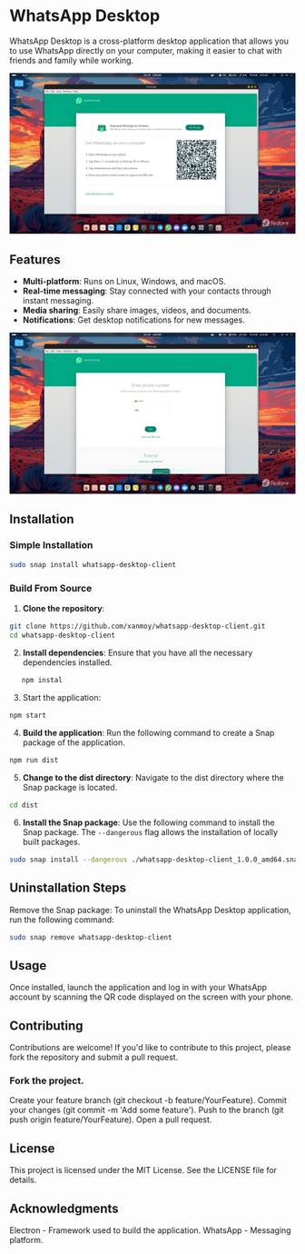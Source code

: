 # WhatsApp Desktop

WhatsApp Desktop is a cross-platform desktop application that allows you to use WhatsApp directly on your computer, making it easier to chat with friends and family while working.

![Image](https://github.com/xanmoy/whatsapp-desktop-client/blob/main/screenshots/image2.png)


## Features

- **Multi-platform**: Runs on Linux, Windows, and macOS.
- **Real-time messaging**: Stay connected with your contacts through instant messaging.
- **Media sharing**: Easily share images, videos, and documents.
- **Notifications**: Get desktop notifications for new messages.

![Image](https://github.com/xanmoy/whatsapp-desktop-client/blob/main/screenshots/image3.png)


## Installation

### Simple Installation

```bash
sudo snap install whatsapp-desktop-client
```

### Build From Source
1. **Clone the repository**:

```bash
git clone https://github.com/xanmoy/whatsapp-desktop-client.git
cd whatsapp-desktop-client
```

2. **Install dependencies**: Ensure that you have all the necessary dependencies installed.
```bash
   npm instal
```
3. Start the application:

```bash
npm start
```

4. **Build the application**: Run the following command to create a Snap package of the application.

```bash
npm run dist
```
5. **Change to the dist directory**: Navigate to the dist directory where the Snap package is located.

```bash
cd dist
```

6. **Install the Snap package**: Use the following command to install the Snap package. The `--dangerous` flag allows the installation of locally built packages.

```bash
sudo snap install --dangerous ./whatsapp-desktop-client_1.0.0_amd64.snap 
```

## Uninstallation Steps
Remove the Snap package: To uninstall the WhatsApp Desktop application, run the following command:
```bash
sudo snap remove whatsapp-desktop-client
```

## Usage
Once installed, launch the application and log in with your WhatsApp account by scanning the QR code displayed on the screen with your phone.

## Contributing
Contributions are welcome! If you'd like to contribute to this project, please fork the repository and submit a pull request.

### Fork the project.
Create your feature branch (git checkout -b feature/YourFeature).
Commit your changes (git commit -m 'Add some feature').
Push to the branch (git push origin feature/YourFeature).
Open a pull request.
## License
This project is licensed under the MIT License. See the LICENSE file for details.

## Acknowledgments
Electron - Framework used to build the application.
WhatsApp - Messaging platform.
